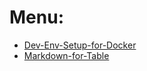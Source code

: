 # Menu:

* [Dev-Env-Setup-for-Docker](https://longchengong.github.io/dev-setup-docker)
* [Markdown-for-Table](https://longchengong.github.io/master//md-table)
